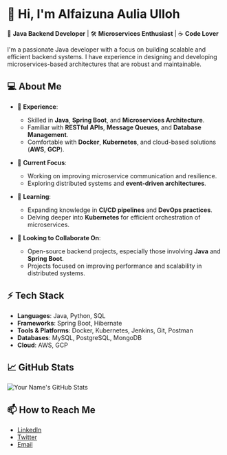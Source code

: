 # 👋 Hi, I'm Alfaizuna Aulia Ulloh

🔧 **Java Backend Developer** | 🛠️ **Microservices Enthusiast** | ☕ **Code Lover**  

I'm a passionate Java developer with a focus on building scalable and efficient backend systems. I have experience in designing and developing microservices-based architectures that are robust and maintainable.

## 💻 **About Me**

- 🌟 **Experience**: 
  - Skilled in **Java**, **Spring Boot**, and **Microservices Architecture**.
  - Familiar with **RESTful APIs**, **Message Queues**, and **Database Management**.
  - Comfortable with **Docker**, **Kubernetes**, and cloud-based solutions (**AWS**, **GCP**).

- 🔭 **Current Focus**: 
  - Working on improving microservice communication and resilience.
  - Exploring distributed systems and **event-driven architectures**.

- 🌱 **Learning**: 
  - Expanding knowledge in **CI/CD pipelines** and **DevOps practices**.
  - Delving deeper into **Kubernetes** for efficient orchestration of microservices.

- 👯 **Looking to Collaborate On**: 
  - Open-source backend projects, especially those involving **Java** and **Spring Boot**.
  - Projects focused on improving performance and scalability in distributed systems.

## ⚡ **Tech Stack**

- **Languages**: Java, Python, SQL
- **Frameworks**: Spring Boot, Hibernate
- **Tools & Platforms**: Docker, Kubernetes, Jenkins, Git, Postman
- **Databases**: MySQL, PostgreSQL, MongoDB
- **Cloud**: AWS, GCP

## 📈 **GitHub Stats**

![Your Name's GitHub Stats](https://github-readme-stats.vercel.app/api?username=alfaizuna&show_icons=true&theme=radical)

## 📫 **How to Reach Me**

- [LinkedIn](https://www.linkedin.com/in/yourname/)
- [Twitter](https://twitter.com/yourhandle)
- [Email](mailto:your.email@example.com)
